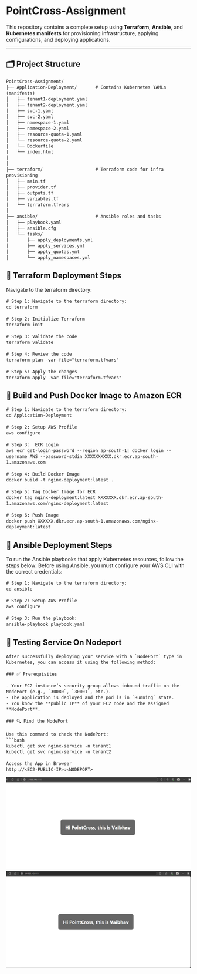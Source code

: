# PointCross-Assignment

This repository contains a complete setup using **Terraform**, **Ansible**, and **Kubernetes manifests** for provisioning infrastructure, applying configurations, and deploying applications.

---
## 🗂️ Project Structure

```
PointCross-Assignment/
├── Application-Deployment/       # Contains Kubernetes YAMLs (manifests)
│   ├── tenant1-deployment.yaml
│   ├── tenant2-deployment.yaml
│   ├── svc-1.yaml
│   ├── svc-2.yaml
│   ├── namespace-1.yaml
│   ├── namespace-2.yaml
│   ├── resource-quota-1.yaml
│   └── resource-quota-2.yaml
|   └── Dockerfile
|   └── index.html
│
│
├── terraform/                    # Terraform code for infra provisioning
│   ├── main.tf
│   ├── provider.tf
│   ├── outputs.tf
│   ├── variables.tf
│   └── terraform.tfvars
│
├── ansible/                      # Ansible roles and tasks
│   ├── playbook.yaml
│   ├── ansible.cfg
│   └── tasks/
│       ├── apply_deployments.yml
│       ├── apply_services.yml
│       ├── apply_quotas.yml
│       └── apply_namespaces.yml
```
## 🔧 Terraform Deployment Steps

Navigate to the terraform directory:
```
# Step 1: Navigate to the terraform directory:
cd terraform

# Step 2: Initialize Terraform
terraform init

# Step 3: Validate the code
terraform validate

# Step 4: Review the code
terraform plan -var-file="terraform.tfvars"

# Step 5: Apply the changes 
terraform apply -var-file="terraform.tfvars"
```

## 🔧 Build and Push Docker Image to Amazon ECR
```
# Step 1: Navigate to the terraform directory:
cd Application-Deployment

# Step 2: Setup AWS Profile
aws configure  

# Step 3:  ECR Login
aws ecr get-login-password --region ap-south-1| docker login --username AWS --password-stdin XXXXXXXXXX.dkr.ecr.ap-south-1.amazonaws.com

# Step 4: Build Docker Image
docker build -t nginx-deployment:latest .

# Step 5: Tag Docker Image for ECR
docker tag nginx-deployment:latest XXXXXXX.dkr.ecr.ap-south-1.amazonaws.com/nginx-deployment:latest

# Step 6: Push Image
docker push XXXXXX.dkr.ecr.ap-south-1.amazonaws.com/nginx-deployment:latest
```
## 🔧 Ansible Deployment Steps

To run the Ansible playbooks that apply Kubernetes resources, follow the steps below:
Before using Ansible, you must configure your AWS CLI with the correct credentials:

```
# Step 1: Navigate to the terraform directory:
cd ansible

# Step 2: Setup AWS Profile
aws configure  

# Step 3: Run the playbook:
ansible-playbook playbook.yaml

```

## 🔧 Testing Service On Nodeport
```
After successfully deploying your service with a `NodePort` type in Kubernetes, you can access it using the following method:

### ✅ Prerequisites

- Your EC2 instance’s security group allows inbound traffic on the NodePort (e.g., `30080`, `30001`, etc.).
- The application is deployed and the pod is in `Running` state.
- You know the **public IP** of your EC2 node and the assigned **NodePort**.

### 🔍 Find the NodePort

Use this command to check the NodePort:
```bash
kubectl get svc nginx-service -n tenant1
kubectl get svc nginx-service -n tenant2

Access the App in Browser
http://<EC2-PUBLIC-IP>:<NODEPORT>
```


![App Screenshot](./Screenshot%202025-08-07%20182552.png)
![App Screenshot](./Screenshot%202025-08-07%20182712.png)





